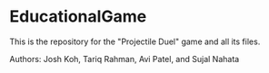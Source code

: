 # EducationalGame

This is the repository for the "Projectile Duel" game and all its files.

Authors: Josh Koh, Tariq Rahman, Avi Patel, and Sujal Nahata
